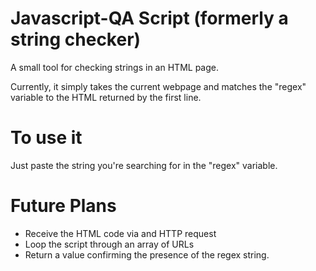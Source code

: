 
# Javascript-QA Script (formerly a string checker)
A small tool for checking strings in an HTML page.

Currently, it simply takes the current webpage and matches the "regex" variable to the HTML returned by the first line.

# To use it

Just paste the string you're searching for in the "regex" variable.

# Future Plans
- Receive the HTML code via and HTTP request
- Loop the script through an array of URLs
- Return a value confirming the presence of the regex string.
